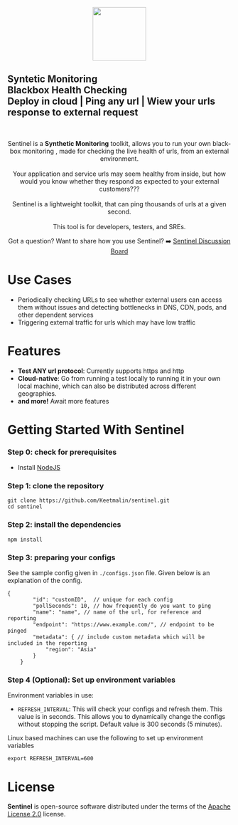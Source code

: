 <p align="center">
<img src="https://github.com/open-sre/sentinel/blob/master/readme_images/sentinel-logo.jpg?raw=true" height="120" />
</p>

<h2 align="left">
  Syntetic Monitoring</br >
  Blackbox Health Checking</br>
Deploy in cloud | Ping any url | Wiew your urls response to external request
</h2>

<br/>

<p align="center">
  Sentinel is a <strong>Synthetic Monitoring</strong> toolkit, allows you to run your own black-box monitoring , made for checking the live health of urls, from an external environment.<br><br>
  Your application and service urls may seem healthy from inside, but how would you know whether they respond as expected to your external customers???<br><br>
  Sentinel is a lightweight toolkit, that can ping thousands of urls at a given second.<br><br>
  This tool is for developers, testers, and SREs.
</p>

<p align="center">
  Got a question? Want to share how you use Sentinel? ➡️  <a href="https://github.com/open-sre/sentinel/discussions">Sentinel Discussion Board</a>
</p>


# Use Cases

- Periodically checking URLs to see whether external users can access them without issues and detecting bottlenecks in DNS, CDN, pods, and other dependent services
- Triggering external traffic for urls which may have low traffic

# Features

- **Test ANY url protocol**:  Currently supports https and http
- **Cloud-native**: Go from running a test locally to running it in your own local machine, which can also be distributed across different geographies.
- **and more!** Await more features

# Getting Started With Sentinel

### Step 0: check for prerequisites

- Install [NodeJS](https://nodejs.org/en/)

### Step 1: clone the repository

```
git clone https://github.com/Keetmalin/sentinel.git
cd sentinel
```
### Step 2: install the dependencies
```
npm install
```

### Step 3: preparing your configs

See the sample config given in `./configs.json` file. Given below is an explanation of the config.

```
{
        "id": "customID",  // unique for each config
        "pollSeconds": 10, // how frequently do you want to ping
        "name": "name", // name of the url, for reference and reporting
        "endpoint": "https://www.example.com/", // endpoint to be pinged
        "metadata": { // include custom metadata which will be included in the reporting
            "region": "Asia"
        }
    }
```

### Step 4 (Optional): Set up environment variables

Environment variables in use:
- `REFRESH_INTERVAL`: This will check your configs and refresh them. This value is in seconds. This allows you to dynamically change the configs without stopping the script. Default value is 300 seconds (5 minutes).

Linux based machines can use the following to set up environment variables

```
export REFRESH_INTERVAL=600
```

# License

**Sentinel** is open-source software distributed under the terms of the [Apache License 2.0](https://www.apache.org/licenses/LICENSE-2.0) license.

